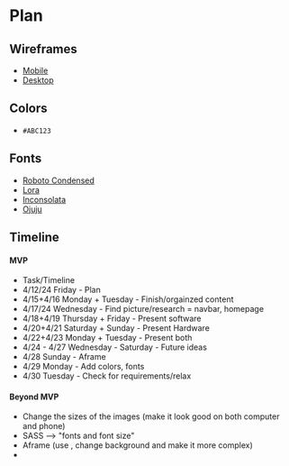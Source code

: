 # Plan

## Wireframes
* [Mobile](https://wireframe.cc/FoHNt8)
* [Desktop](https://wireframe.cc/ziMqQp)

## Colors
* `#ABC123`

## Fonts
* [Roboto Condensed](https://fonts.google.com/share?selection.family=Roboto+Condensed:ital,wght@0,100..900;1,100..900)
* [Lora](https://fonts.google.com/share?selection.family=Lora:ital,wght@0,400..700;1,400..700)
* [Inconsolata](https://fonts.google.com/share?selection.family=Inconsolata:wght@200..900)
* [Ojuju](https://fonts.google.com/share?selection.family=Ojuju:wght@200..800)

## Timeline

#### MVP

* Task/Timeline
 *   4/12/24 Friday - Plan
 *   4/15+4/16 Monday + Tuesday - Finish/orgainzed content
 *   4/17/24 Wednesday - Find picture/research = navbar, homepage
 *   4/18+4/19 Thursday + Friday - Present software
 *   4/20+4/21 Saturday + Sunday - Present Hardware
 *   4/22+4/23 Monday + Tuesday - Present both
 *   4/24 - 4/27 Wednesday - Saturday - Future ideas
 *   4/28 Sunday - Aframe
 *   4/29 Monday - Add colors, fonts
 *   4/30 Tuesday - Check for requirements/relax 

#### Beyond MVP

* Change the sizes of the images (make it look good on both computer and phone)
* SASS --> "fonts and font size"
* Aframe (use <I-frame>, change background and make it more complex)
* 
